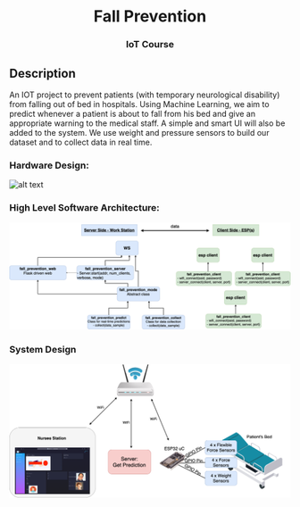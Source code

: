 <h1 align="center">Fall Prevention</h1>
<h3 align="center">IoT Course</h3>

## Description
An IOT project to prevent patients (with temporary neurological disability) from falling out of bed in hospitals.
Using Machine Learning, we aim to predict whenever a patient is about to fall from his bed and give an appropriate warning to the medical staff.
A simple and smart UI will also be added to the system.
We use weight and pressure sensors to build our dataset and to collect data in real time.


### Hardware Design:
![alt text](https://github.com/Almogbs/Fall-Prevention/blob/main/other/HW_design.png)


### High Level Software Architecture:
![alt text](https://github.com/Almogbs/Fall-Prevention/blob/main/other/sw_arch.drawio.png)

### System Design
![alt text](https://github.com/Almogbs/Fall-Prevention/blob/main/other/System_Diagram.drawio.png)
